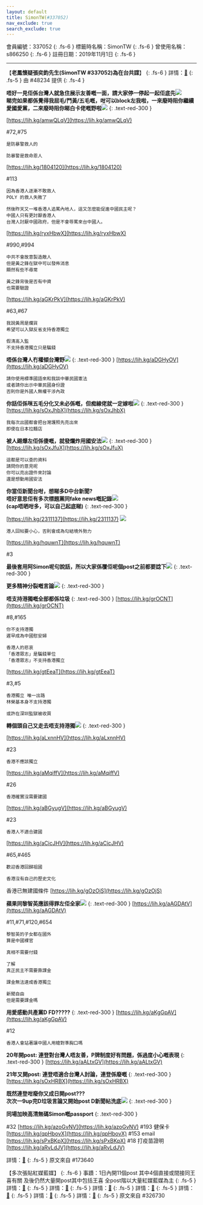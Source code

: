 ```yaml
---
layout: default
title: SimonTW(#337052)
nav_exclude: true
search_exclude: true
---
```


會員編號：337052
{: .fs-6 }
標籤時名稱：SimonTW
{: .fs-6 }
曾使用名稱：s866250
{: .fs-6 }
註冊日期：2019年11月1日
{: .fs-6 }

---

<div class="code-example" markdown="1">

【**老鳳懷疑張奕鈞先生(SimonTW #337052)為在台共諜**】
{: .fs-6 }
詳情：[🔗](https://lihkg.com/thread/2299129/page/1)
{: .fs-5 }
由 #48234 提供
{: .fs-4 }

</div>
<div class="code-example" markdown="1">

**唔好一見佢係台灣人就急住展示友善嘅一面，請大家停一停起一起佢底先![](https://cdn.lihkg.com/assets/faces/pig/drum.gif)<br>睇完如果都係覺得我屈毛/鬥黃/五毛嘅，咁可以block左我啦，一來廢時阻你繼續愛國愛黨，二來廢時阻你睇白卡佬嘅野啦![](https://cdn.lihkg.com/assets/faces/pig/heard.gif)**
{: .text-red-300 }

[https://lih.kg/amwQLqV](https://lih.kg/amwQLqV)

#72,#75
```
是防暴警救人的
```
```
防暴警是救命恩人
```
[https://lih.kg/1804120](https://lih.kg/1804120)

#113
```
因為香港人逐漸不敢救人
POLY 的救人失敗了
```
```
然後昨天又一堆香港人追罵內地人，這又怎麼能促進中國民主呢？
中國人只有更討厭香港人
台灣人討厭中國政府，但是不會辱罵來台中國人。
```
[https://lih.kg/ryxHbwX](https://lih.kg/ryxHbwX)

#990,#994
```
中共不會故意製造敵人
但是黃之鋒在獄中可以發佈消息
顯然有些不尋常
```
```
黃之鋒背後是否有中資
也需要驗證
```
[https://lih.kg/aGKrPkV](https://lih.kg/aGKrPkV)

#63,#67
```
我說黃周是爛貨
希望可以入獄反省支持香港獨立
```
```
假清高入監
不支持香港獨立只是騙錢
```


**唔係台灣人冇權傾台灣野![](https://cdn.lihkg.com/assets/faces/mouse/cryalot.gif)**
{: .text-red-300 }
[https://lih.kg/aDGHyOV](https://lih.kg/aDGHyOV)
```
請你使用標準國語來和我談中華民國憲法
或者請你出示中華民國身份證
否則你是外國人無權干涉內政
```

**你話佢係咪五毛分化又未必係嘅，但痴線佬就一定嫁啦![](https://cdn.lihkg.com/assets/faces/mouse/cross.gif)**
{: .text-red-300 }
[https://lih.kg/sOxJhbX](https://lih.kg/sOxJhbX)
```
我每次出國都會把台灣護照先亮出來
即使在日本拉麵店
```

**被人踢爆左佢係傻嘅，就發爛炸用國安法![](https://cdn.lihkg.com/assets/faces/normal/clown.gif)**
{: .text-red-300 }
[https://lih.kg/sOxJfuX](https://lih.kg/sOxJfuX)
```
這都是可以查的資料
請問你的意見呢
你可以亮出證件來討論
還是想動用國安法
```

**你當佢新聞台咁，想睇多D中台新聞?<br>唔好意思佢有多次標題黨同fake news嘅記錄![](https://cdn.lihkg.com/assets/faces/pig/heard.gif)<br>(cap唔晒咁多，可以自己起底睇)**
{: .text-red-300 }

[https://lih.kg/2311137](https://lih.kg/2311137)
![](https://na.cx/i/H4qC32s.png)


```
港人回帖要小心，否則會成為勾結境外勢力

```
[https://lih.kg/hquwnT](https://lih.kg/hquwnT)

#3

**最後套用阿Simon呢句說話，所以大家係覆佢呢個post之前都要諗下![](https://cdn.lihkg.com/assets/faces/mouse/tea.gif)**
{: .text-red-300 }


**更多精神分裂嘅言論![](https://cdn.lihkg.com/assets/faces/normal/angel.gif)**
{: .text-red-300 }

**唔支持港獨嘅全部都係垃圾**
{: .text-red-300 }
[https://lih.kg/grOCNT](https://lih.kg/grOCNT)

#8,#165
```
你不支持港獨
遲早成為中國慰安婦
```
```
香港人的悲哀
「香港眾志」是騙錢單位
「香港眾志」不支持香港獨立
```
[https://lih.kg/gtEeaT](https://lih.kg/gtEeaT)

#3,#5
```
香港獨立 唯一出路
林榮基本身不支持港獨
```
```
或許在深圳監獄被收買
```


**轉個頭自己又走去唔支持港獨![](https://cdn.lihkg.com/assets/faces/normal/wonder2.gif)**
{: .text-red-300 }

[https://lih.kg/aLxnnHV](https://lih.kg/aLxnnHV)

#23
```
香港不應該獨立
```
[https://lih.kg/aMqiffV](https://lih.kg/aMqiffV)

#26
```
香港確實沒需要建國
```
[https://lih.kg/aBGyugV](https://lih.kg/aBGyugV)

#23
```
香港人不適合建國
```
[https://lih.kg/aCicJHV](https://lih.kg/aCicJHV)

#65,#465
```
歡迎香港回歸祖國
```
```
香港沒有自己的歷史文化
```
香港已無建國條件
[https://lih.kg/gOzOjS](https://lih.kg/gOzOjS)


**蘋果同黎智英應該得罪左佢全家![](https://cdn.lihkg.com/assets/faces/normal/sosad.gif)**
{: .text-red-300 }
[https://lih.kg/aAGDAtV](https://lih.kg/aAGDAtV)

#11,#71,#120,#654
```
黎智英的子女都在國外
算是中國裸官
```
```
真相不需要付錢
```
```
了解
真正民主不需要靠課金
```
```
課金無法達成香港獨立
```
```
新聞自由
但是需要課金嗎
```


**用愛感動共產黨D FD?????**
{: .text-red-300 }
[https://lih.kg/aKgGpAV](https://lih.kg/aKgGpAV)

#12
```
香港人會站著讓中國人用槍對準胸口嗎
```

**20年開post: 連登對台灣人唔友善，P牌制度好有問題，係過度小心嘅表現**
{: .text-red-300 }
[https://lih.kg/aALtxGV](https://lih.kg/aALtxGV)

**21年又開post: 連登唔適合台灣人討論，連登係廢嘅**
{: .text-red-300 }
[https://lih.kg/sOxHRBX](https://lih.kg/sOxHRBX)


**既然連登咁廢你又成日開post???<br>次次一9up完D垃圾言論又開始post D新聞帖洗底![](https://cdn.lihkg.com/assets/faces/dog/give.gif)**
{: .text-red-300 }


**同場加映高清無碼Simon嘅passport**
{: .text-red-300 }

#32
[https://lih.kg/azoGvNV](https://lih.kg/azoGvNV)
#193 健保卡
[https://lih.kg/qpHbovX](https://lih.kg/qpHbovX)
#153 email
[https://lih.kg/sPxBKpX](https://lih.kg/sPxBKpX)
#18 打疫苗證明
[https://lih.kg/aRvLdJV](https://lih.kg/aRvLdJV)

詳情：[🔗](https://lih.kg/hEBqLT)
{: .fs-5 }
原文來自 #173640

</div>
<div class="code-example" markdown="1">

【多次張貼紅媒藍媒】
{: .fs-6 }
事蹟：1日內開11個post 其中4個直接或間接同王喜有關 及後仍然大量開post其中包括王喜 全post階以大量紅媒藍媒為主
{: .fs-5 }
詳情：[🔗](https://lih.kg/2954275)
{: .fs-5 }
詳情：[🔗](https://lih.kg/2954492)
{: .fs-5 }
詳情：[🔗](https://lih.kg/2953896)
{: .fs-5 }
詳情：[🔗](https://lih.kg/2953778)
{: .fs-5 }
詳情：[🔗](https://lih.kg/2955722)
{: .fs-5 }
詳情：[🔗](https://lih.kg/2957735)
{: .fs-5 }
詳情：[🔗](https://lih.kg/2957581)
{: .fs-5 }
原文來自 #326730

</div>
